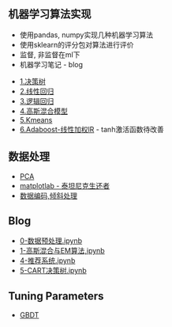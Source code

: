 ## 机器学习算法实现
* 使用pandas, numpy实现几种机器学习算法
* 使用sklearn的评分包对算法进行评价
* 监督, 非监督在ml下
* 机器学习笔记 - blog
- [1.决策树](ml/supervised/DessionTree.py)
- [2.线性回归](ml/supervised/LinearRegression.py)
- [3.逻辑回归](ml/supervised/LogisticRegression.py)
- [4.高斯混合模型](ml/unsupervised/GaussianMixtureByEM.py)
- [5.Kmeans](ml/unsupervised/Kmeans.py)
- [6.Adaboost-线性加权lR](ml/supervised/AdaBoost.py) - tanh激活函数待改善

## 数据处理
- [PCA](ml/datahandle/PCA.py)
- [matplotlab - 泰坦尼克生还者](preproccess/TitanicPlot.py)
- [数据编码,倾斜处理](preproccess/HandleDatasets.py)
## Blog
- [0-数据预处理.ipynb](http://nbviewer.jupyter.org/github/lj72808up/ML_Handcraft/blob/master/blog/0-%E6%95%B0%E6%8D%AE%E9%A2%84%E5%A4%84%E7%90%86.ipynb)
- [1-高斯混合与EM算法,ipynb](http://nbviewer.jupyter.org/github/lj72808up/ML_Handcraft/blob/master/blog/1-%E9%AB%98%E6%96%AF%E6%B7%B7%E5%90%88%E4%B8%8EEM%E7%AE%97%E6%B3%95.ipynb)
- [4-推荐系统.ipynb](http://nbviewer.jupyter.org/github/lj72808up/ML_Handcraft/blob/master/blog/4-%E6%8E%A8%E8%8D%90%E7%B3%BB%E7%BB%9F.ipynb)
- [5-CART决策树.ipynb](http://nbviewer.jupyter.org/github/lj72808up/ML_Handcraft/blob/master/blog/5-决策树.ipynb)

## Tuning Parameters
- [GBDT](blog/GBM_Tuning_Parameters.pdf)
